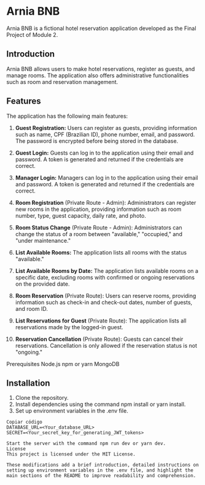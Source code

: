 # Arnia BNB
Arnia BNB is a fictional hotel reservation application developed as the Final Project of Module 2.

## Introduction
Arnia BNB allows users to make hotel reservations, register as guests, and manage rooms. The application also offers administrative functionalities such as room and reservation management.

## Features
The application has the following main features:

1. **Guest Registration:** Users can register as guests, providing information such as name, CPF (Brazilian ID), phone number, email, and password. The password is encrypted before being stored in the database.

2. **Guest Login:** Guests can log in to the application using their email and password. A token is generated and returned if the credentials are correct.

3. **Manager Login:** Managers can log in to the application using their email and password. A token is generated and returned if the credentials are correct.

4. **Room Registration** (Private Route - Admin): Administrators can register new rooms in the application, providing information such as room number, type, guest capacity, daily rate, and photo.

5. **Room Status Change** (Private Route - Admin): Administrators can change the status of a room between "available," "occupied," and "under maintenance."

6. **List Available Rooms:** The application lists all rooms with the status "available."

7. **List Available Rooms by Date:** The application lists available rooms on a specific date, excluding rooms with confirmed or ongoing reservations on the provided date.

8. **Room Reservation** (Private Route): Users can reserve rooms, providing information such as check-in and check-out dates, number of guests, and room ID.

9. **List Reservations for Guest** (Private Route): The application lists all reservations made by the logged-in guest.

10. **Reservation Cancellation** (Private Route): Guests can cancel their reservations. Cancellation is only allowed if the reservation status is not "ongoing."

Prerequisites
Node.js
npm or yarn
MongoDB

## Installation
1. Clone the repository.
2. Install dependencies using the command npm install or yarn install.
3. Set up environment variables in the .env file.

```plaintext
Copiar código
DATABASE_URL=<Your_database_URL>
SECRET=<Your_secret_key_for_generating_JWT_tokens>

Start the server with the command npm run dev or yarn dev.
License
This project is licensed under the MIT License.

These modifications add a brief introduction, detailed instructions on setting up environment variables in the .env file, and highlight the main sections of the README to improve readability and comprehension.